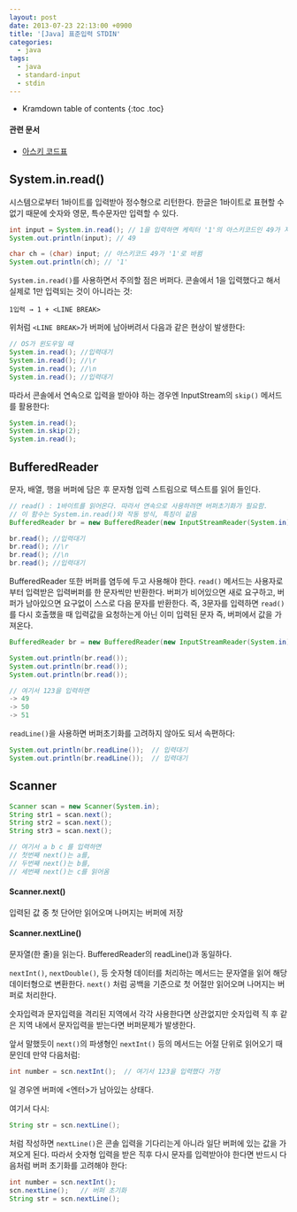 ```yaml
---
layout: post
date: 2013-07-23 22:13:00 +0900
title: '[Java] 표준입력 STDIN'
categories:
  - java
tags:
  - java
  - standard-input
  - stdin
---
```


* Kramdown table of contents
{:toc .toc}

#### 관련 문서

- [아스키 코드표](https://ko.wikipedia.org/wiki/%EB%AF%B8%EA%B5%AD%EC%A0%95%EB%B3%B4%EA%B5%90%ED%99%98%ED%91%9C%EC%A4%80%EB%B6%80%ED%98%B8)

## System.in.read()

시스템으로부터 1바이트를 입력받아 정수형으로 리턴한다. 한글은 1바이트로 표현할 수 없기 때문에 숫자와 영문, 특수문자만 입력할 수 있다.

```java
int input = System.in.read(); // 1을 입력하면 케릭터 '1'의 아스키코드인 49가 저장됨.
System.out.println(input); // 49

char ch = (char) input; // 아스키코드 49가 '1'로 바뀜
System.out.println(ch); // '1'
```

`System.in.read()`를 사용하면서 주의할 점은 버퍼다. 콘솔에서 1을 입력했다고 해서 실제로 1만 입력되는 것이 아니라는 것:

```
1입력 → 1 + <LINE BREAK>
```

위처럼 `<LINE BREAK>`가 버퍼에 남아버려서 다음과 같은 현상이 발생한다:

```java
// OS가 윈도우일 때
System.in.read(); //입력대기
System.in.read(); //\r
System.in.read(); //\n
System.in.read(); //입력대기
```

따라서 콘솔에서 연속으로 입력을 받아야 하는 경우엔 InputStream의 `skip()` 메서드를 활용한다:

```java
System.in.read();
System.in.skip(2);
System.in.read();
```

## BufferedReader

문자, 배열, 행을 버퍼에 담은 후 문자형 입력 스트림으로 텍스트를 읽어 들인다.

```java
// read() : 1바이트를 읽어온다. 따라서 연속으로 사용하려면 버퍼초기화가 필요함.
// 이 함수는 System.in.read()와 작동 방식, 특징이 같음
BufferedReader br = new BufferedReader(new InputStreamReader(System.in));

br.read(); //입력대기
br.read(); //\r
br.read(); //\n
br.read(); //입력대기
```

BufferedReader 또한 버퍼를 염두에 두고 사용해야 한다. `read()` 메서드는 사용자로부터 입력받은 입력버퍼를 한 문자씩만 반환한다. 버퍼가 비어있으면 새로 요구하고, 버퍼가 남아있으면 요구없이 스스로 다음 문자를 반환한다. 즉, 3문자를 입력하면 `read()`를 다시 호출했을 때 입력값을 요청하는게 아닌 이미 입력된 문자 즉, 버퍼에서 값을 가져온다.

```java
BufferedReader br = new BufferedReader(new InputStreamReader(System.in));

System.out.println(br.read());
System.out.println(br.read());
System.out.println(br.read());

// 여기서 123을 입력하면
-> 49
-> 50
-> 51
```

`readLine()`을 사용하면 버퍼초기화를 고려하지 않아도 되서 속편하다:

```java
System.out.println(br.readLine());  // 입력대기
System.out.println(br.readLine());  // 입력대기
```

## Scanner

```java
Scanner scan = new Scanner(System.in);
String str1 = scan.next();
String str2 = scan.next();
String str3 = scan.next();

// 여기서 a b c 를 입력하면
// 첫번째 next()는 a를,
// 두번째 next()는 b를,
// 세번째 next()는 c를 읽어옴
```

#### Scanner.next()

입력된 값 중 첫 단어만 읽어오며 나머지는 버퍼에 저장

#### Scanner.nextLine()

문자열(한 줄)을 읽는다. BufferedReader의 readLine()과 동일하다.

`nextInt()`, `nextDouble()`, 등 숫자형 데이터를 처리하는 메서드는 문자열을 읽어 해당 데이터형으로 변환한다. `next()` 처럼 공백을 기준으로 첫 어절만 읽어오며 나머지는 버퍼로 처리한다.

숫자입력과 문자입력을 격리된 지역에서 각각 사용한다면 상관없지만 숫자입력 직 후 같은 지역 내에서 문자입력을 받는다면 버퍼문제가 발생한다.

앞서 말했듯이 `next()`의 파생형인 `nextInt()` 등의 메서드는 어절 단위로 읽어오기 때문인데 만약 다음처럼:

```java
int number = scn.nextInt();  // 여기서 123을 입력했다 가정
```

일 경우엔 버퍼에 <엔터>가 남아있는 상태다.

여기서 다시:

```java
String str = scn.nextLine();
```

처럼 작성하면 `nextLine()`은 콘솔 입력을 기다리는게 아니라 일단 버퍼에 있는 값을 가져오게 된다. 따라서 숫자형 입력을 받은 직후 다시 문자를 입력받아야 한다면 반드시 다음처럼 버퍼 초기화를 고려해야 한다:

```java
int number = scn.nextInt();
scn.nextLine();   // 버퍼 초기화
String str = scn.nextLine();
```

